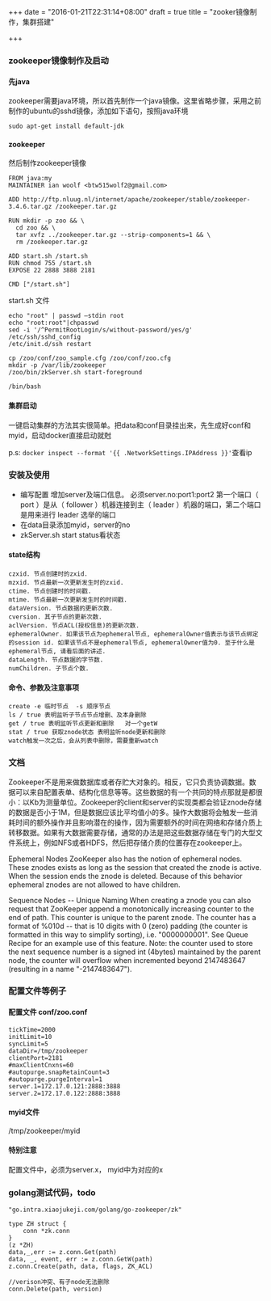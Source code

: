 +++
date = "2016-01-21T22:31:14+08:00"
draft = true
title = "zooker镜像制作，集群搭建"

+++
###  zookeeper镜像制作及启动
#### 先java
zookeeper需要java环境，所以首先制作一个java镜像。这里省略步骤，采用之前制作的ubuntu的sshd镜像，添加如下语句，按照java环境

    sudo apt-get install default-jdk

#### zookeeper
然后制作zookeeper镜像

    FROM java:my
    MAINTAINER ian woolf <btw515wolf2@gmail.com> 

    ADD http://ftp.nluug.nl/internet/apache/zookeeper/stable/zookeeper-3.4.6.tar.gz /zookeeper.tar.gz

    RUN mkdir -p zoo && \
      cd zoo && \
      tar xvfz ../zookeeper.tar.gz --strip-components=1 && \
      rm /zookeeper.tar.gz

    ADD start.sh /start.sh
    RUN chmod 755 /start.sh
    EXPOSE 22 2888 3888 2181

    CMD ["/start.sh"]
start.sh 文件

    echo "root" | passwd –stdin root
    echo "root:root"|chpasswd
    sed -i '/^PermitRootLogin/s/without-password/yes/g' /etc/ssh/sshd_config
    /etc/init.d/ssh restart

    cp /zoo/conf/zoo_sample.cfg /zoo/conf/zoo.cfg
    mkdir -p /var/lib/zookeeper
    /zoo/bin/zkServer.sh start-foreground

    /bin/bash
#### 集群启动
一键启动集群的方法其实很简单。把data和conf目录挂出来，先生成好conf和myid，启动docker直接启动就尅

p.s: `docker inspect --format '{{ .NetworkSettings.IPAddress }}'`查看ip

### 安装及使用
- 编写配置 增加server及端口信息。 必须server.no:port1:port2
第一个端口（ port ）是从（ follower ）机器连接到主（ leader ）机器的端口，第二个端口是用来进行 leader 选举的端口
- 在data目录添加myid，server的no
- zkServer.sh start  status看状态
#### state结构
```
czxid. 节点创建时的zxid.
mzxid. 节点最新一次更新发生时的zxid.
ctime. 节点创建时的时间戳.
mtime. 节点最新一次更新发生时的时间戳.
dataVersion. 节点数据的更新次数.
cversion. 其子节点的更新次数.
aclVersion. 节点ACL(授权信息)的更新次数.
ephemeralOwner. 如果该节点为ephemeral节点, ephemeralOwner值表示与该节点绑定的session id. 如果该节点不是ephemeral节点, ephemeralOwner值为0. 至于什么是ephemeral节点, 请看后面的讲述.
dataLength. 节点数据的字节数.
numChildren. 子节点个数.
```
#### 命令、参数及注意事项
```
create -e 临时节点  -s 顺序节点
ls / true 表明监听子节点节点增删、及本身删除   
get / true 表明监听节点更新和删除   对一个getW
stat / true 获取znode状态 表明监听node更新和删除 
watch触发一次之后，会从列表中删除，需要重新watch
```
### 文档
 Zookeeper不是用来做数据库或者存贮大对象的。相反，它只负责协调数据。数据可以来自配置表单、结构化信息等等。这些数据的有一个共同的特点那就是都很小：以Kb为测量单位。Zookeeper的client和server的实现类都会验证znode存储的数据是否小于1M，但是数据应该比平均值小的多。操作大数据将会触发一些消耗时间的额外操作并且影响潜在的操作，因为需要额外的时间在网络和存储介质上转移数据。如果有大数据需要存储，通常的办法是把这些数据存储在专门的大型文件系统上，例如NFS或者HDFS，然后把存储介质的位置存在zookeeper上。

Ephemeral Nodes
ZooKeeper also has the notion of ephemeral nodes. These znodes exists as long as the session that created the znode is active. When the session ends the znode is deleted. Because of this behavior ephemeral znodes are not allowed to have children.

Sequence Nodes -- Unique Naming
When creating a znode you can also request that ZooKeeper append a monotonically increasing counter to the end of path. This counter is unique to the parent znode. The counter has a format of %010d -- that is 10 digits with 0 (zero) padding (the counter is formatted in this way to simplify sorting), i.e. "<path>0000000001". See Queue Recipe for an example use of this feature. Note: the counter used to store the next sequence number is a signed int (4bytes) maintained by the parent node, the counter will overflow when incremented beyond 2147483647 (resulting in a name "<path>-2147483647").

### 配置文件等例子
#### 配置文件 conf/zoo.conf

    tickTime=2000
    initLimit=10
    syncLimit=5
    dataDir=/tmp/zookeeper
    clientPort=2181
    #maxClientCnxns=60
    #autopurge.snapRetainCount=3
    #autopurge.purgeInterval=1
    server.1=172.17.0.121:2888:3888
    server.2=172.17.0.122:2888:3888
#### myid文件
/tmp/zookeeper/myid

#### 特别注意
配置文件中，必须为server.x， myid中为对应的x

### golang测试代码，todo

    "go.intra.xiaojukeji.com/golang/go-zookeeper/zk"

    type ZH struct {
        conn *zk.conn
    }
    (z *ZH)
    data,_,err := z.conn.Get(path)
    data, _, event, err := z.conn.GetW(path)
    z.conn.Create(path, data, flags, ZK_ACL)
    
    //verison冲突、有子node无法删除
    conn.Delete(path, version)

